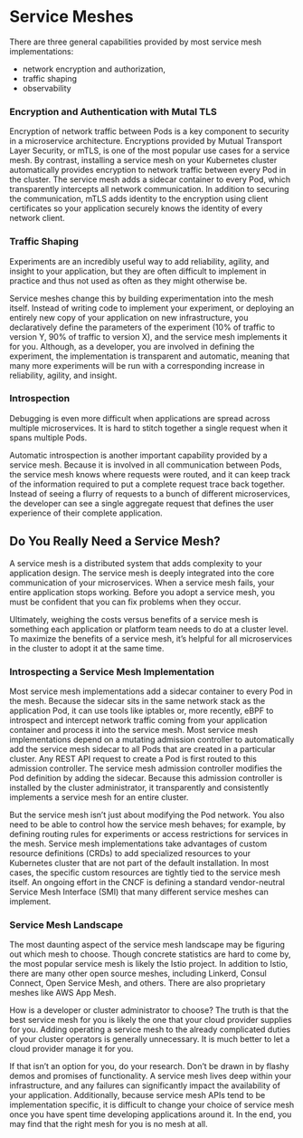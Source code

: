 # Service Meshes

There are three general capabilities provided by most service mesh implementations:
- network encryption and authorization,
- traffic shaping
- observability

### Encryption and Authentication with Mutal TLS

Encryption of network traffic between Pods is a key component to security in a microservice architecture. Encryptions provided by Mutual Transport Layer Security,
or mTLS, is one of the most popular use cases for a service mesh. By contrast, installing a service mesh on your Kubernetes cluster automatically provides
encryption to network traffic between every Pod in the cluster. The service mesh adds a sidecar container to every Pod, which transparently intercepts all network
communication. In addition to securing the communication, mTLS adds identity to the encryption using client certificates so your application securely knows the identity of every network client.

### Traffic Shaping

Experiments are an incredibly useful way to add reliability, agility, and insight to your application, but they are often difficult to implement in practice and thus not used as often as they might otherwise be.

Service meshes change this by building experimentation into the mesh itself. Instead of writing code to implement your experiment, or deploying an entirely new copy of your application on new infrastructure, you declaratively define the parameters of the experiment (10% of traffic to version Y, 90% of traffic to version X), and the service mesh implements it for you. Although, as a developer, you are involved in defining the experiment, the implementation is transparent and automatic, meaning that many more experiments will be run with a corresponding increase in reliability, agility, and insight.

### Introspection

Debugging is even more difficult when applications are spread across multiple microservices. It is hard to stitch together a single request when it spans multiple Pods.

Automatic introspection is another important capability provided by a service mesh. Because it is involved in all communication between Pods, the service mesh knows where requests were routed, and it can keep track of the information required to put a complete request trace back together. Instead of seeing a flurry of requests to a bunch of different microservices, the developer can see a single aggregate request that defines the user experience of their complete application.

## Do You Really Need a Service Mesh?

A service mesh is a distributed system that adds complexity to your application design. The service mesh is deeply integrated into the core communication of your microservices. When a service mesh fails, your entire application stops working. Before you adopt a service mesh, you must be confident that you can fix problems when they occur.

Ultimately, weighing the costs versus benefits of a service mesh is something each application or platform team needs to do at a cluster level. To maximize the benefits of a service mesh, it’s helpful for all microservices in the cluster to adopt it at the same time.

### Introspecting a Service Mesh Implementation

Most service mesh implementations add a sidecar container to every Pod in the mesh. Because the sidecar sits in the same network stack as the application Pod, it can use tools like iptables or, more recently, eBPF to introspect and intercept network traffic coming from your application container and process it into the service mesh. Most service mesh implementations depend on a mutating admission controller to automatically add the service mesh sidecar to all Pods that are created in a particular cluster. Any REST API request to create a Pod is first routed to this admission controller. The service mesh admission controller modifies the Pod definition by adding the sidecar. Because this admission controller is installed by the cluster administrator, it transparently and consistently implements a service mesh for an entire cluster.

But the service mesh isn’t just about modifying the Pod network. You also need to be able to control how the service mesh behaves; for example, by defining routing rules for experiments or access restrictions for services in the mesh. Service mesh implementations take advantages of custom resource definitions (CRDs) to add specialized resources to your Kubernetes cluster that are not part of the default installation. In most cases, the specific custom resources are tightly tied to the service mesh itself. An ongoing effort in the CNCF is defining a standard vendor-neutral Service Mesh Interface (SMI) that many different
service meshes can implement.

### Service Mesh Landscape

The most daunting aspect of the service mesh landscape may be figuring out which mesh to choose. Though
concrete statistics are hard to come by, the most popular service mesh is likely the Istio project. In addition to Istio, there are many other open source meshes, including Linkerd, Consul Connect, Open Service Mesh, and others. There are also proprietary meshes like AWS App Mesh.

How is a developer or cluster administrator to choose? The truth is that the best service mesh for you is likely the one that your cloud provider supplies for you. Adding operating a service mesh to the already complicated duties of your cluster operators is generally unnecessary. It is much better to let a cloud provider manage it for you.

If that isn’t an option for you, do your research. Don’t be drawn in by flashy demos and promises of functionality. A service mesh lives deep within your infrastructure, and any failures can significantly impact the availability of your application. Additionally, because service mesh APIs tend to be implementation specific, it is difficult to change your choice of service mesh once you have spent time developing applications around it. In the end, you may find that the right mesh for you is no mesh at all.